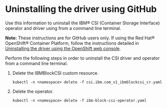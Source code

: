 # Uninstalling the driver using GitHub

Use this information to uninstall the IBM® CSI (Container Storage Interface) operator and driver using  from a command line terminal.

**Note:** These instructions are for GitHub users only. If using the Red Hat® OpenShift® Container Platform, follow the instructions detailed in [Uninstalling the driver using the OpenShift web console](csi_ug_uninstall_openshift.md).

Perform the following steps in order to uninstall the CSI driver and operator from a command line terminal.
1.  Delete the IBMBlockCSI custom resource.

    ```
    kubectl -n <namespace> delete -f csi.ibm.com_v1_ibmblockcsi_cr.yaml
    ```

2.  Delete the operator.

    ```
    kubectl -n <namespace> delete -f ibm-block-csi-operator.yaml
    ```


